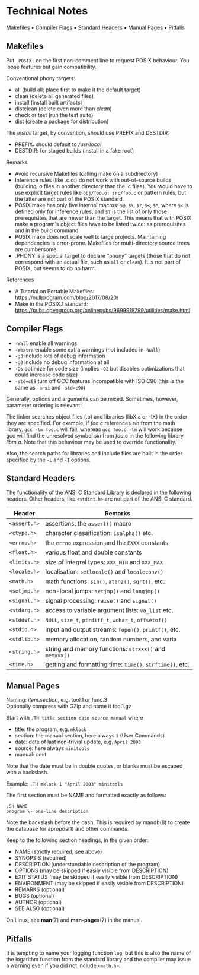 
# Technical Notes

[Makefiles](#makefiles) •
[Compiler Flags](#compiler-flags) •
[Standard Headers](#standard-headers) •
[Manual Pages](#manual-pages) •
[Pitfalls](#pitfalls)

## Makefiles

Put `.POSIX:` on the first non-comment line to request
POSIX behaviour. You loose features but gain compatibility.

Conventional phony targets:

- all (build all; place first to make it the default target)
- clean (delete all generated files)
- install (install built artifacts)
- distclean (delete even more than *clean*)
- check or test (run the test suite)
- dist (create a package for distribution)

The *install* target, by convention, should use PREFIX and DESTDIR:

- PREFIX: should default to */usr/local*
- DESTDIR: for staged builds (install in a fake root)

Remarks

- Avoid recursive Makefiles (calling make on a subdirectory)
- Inference rules (like .c.o:) do not work with out-of-source
  builds (building .o files in another directory than the .c
  files). You would have to use explicit target rules like
  `obj/foo.o: src/foo.c` or pattern rules, but the latter
  are not part of the POSIX standard.
- POSIX make has only five internal macros:
  `$@`, `$%`, `$?`, `$<`, `$*`, where `$<` is defined
  only for inference rules, and `$?` is the list of only
  those prerequisites that are newer than the target.
  This means that with POSIX make a program's object files
  have to be listed twice: as prerequisites and in the
  build command.
- POSIX make does not scale well to large projects.
  Maintaining dependencies is error-prone.
  Makefiles for multi-directory source trees are cumbersome.
- .PHONY is a special target to declare “phony” targets
  (those that do not correspond with an actual file, such
  as `all` or `clean`). It is not part of POSIX, but
  seems to do no harm.

References

- A Tutorial on Portable Makefiles:
  <https://nullprogram.com/blog/2017/08/20/>
- Make in the POSIX.1 standard:
  <https://pubs.opengroup.org/onlinepubs/9699919799/utilities/make.html>


## Compiler Flags

- `-Wall` enable all warnings
- `-Wextra` enable some extra warnings (not included in `-Wall`)
- `-g3` include lots of debug information
- `-g0` include no debug information at all
- `-Os` optimize for code size (implies `-O2` but
  disables optimizations that could increase code size)
- `-std=c89` turn off GCC features incompatible with ISO C90
  (this is the same as `-ansi` and `-std=c90`)

Generally, options and arguments can be mixed. Sometimes, however,
parameter ordering is relevant:

The linker searches object files (.o) and libraries (libX.a or -lX)
in the order they are specified. For example, if *foo.c* references
*sin* from the math library, `gcc -lm foo.c` will fail, whereas
`gcc foo.c -lm` will work because gcc will find the unresolved
symbol *sin* from *foo.c* in the following library *libm.a*.
Note that this behaviour may be used to override functionality.

Also, the search paths for libraries and include files are built
in the order specified by the `-L` and `-I` options.


## Standard Headers

The functionality of the ANSI C Standard Library is declared
in the following headers. Other headers, like `<stdint.h>`
are not part of the ANSI C standard.

|Header|Remarks|
|------|-------|
|`<assert.h>` | assertions: the `assert()` macro|
|`<ctype.h>`  | character classification: `isalpha()` etc.|
|`<errno.h>`  | the `errno` expression and the `EXXX` constants|
|`<float.h>`  | various float and double constants|
|`<limits.h>` | size of integral types: `XXX_MIN` and `XXX_MAX`|
|`<locale.h>` | localisation: `setlocale()` and `localeconv()`|
|`<math.h>`   | math functions: `sin()`, `atan2()`, `sqrt()`, etc.|
|`<setjmp.h>` | non-local jumps: `setjmp()` and `longjmp()`|
|`<signal.h>` | signal processing: `raise()` and `signal()`|
|`<stdarg.h>` | access to variable argument lists: `va_list` etc.|
|`<stddef.h>` | `NULL`, `size_t`, `ptrdiff_t`, `wchar_t`, `offsetof()`|
|`<stdio.h>`  | input and output streams: `fopen()`, `printf()`, etc.|
|`<stdlib.h>` | memory allocation, random numbers, and varia|
|`<string.h>` | string and memory functions: `strxxx()` and `memxxx()`|
|`<time.h>`   | getting and formatting time: `time()`, `strftime()`, etc.|


## Manual Pages

Naming: *item*.*section*, e.g. tool.1 or func.3  
Optionally compress with GZip and name it foo.1.gz

Start with `.TH title section date source manual` where

- title: the program, e.g. `mklock`
- section: the manual section, here always `1` (User Commands)
- date: date of last non-trivial update, e.g. `April 2003`
- source: here always `minitools`
- manual: omit

Note that the date must be in double quotes, or blanks must be
escaped with a backslash.

Example: `.TH mklock 1 "April 2003" minitools`

The first section must be NAME and formatted exactly as follows:

```troff
.SH NAME
program \- one-line description
```

Note the backslash before the dash. This is required by mandb(8)
to create the database for apropos(1) and other commands.

Keep to the following section headings, in the given order:

- NAME (strictly required, see above)
- SYNOPSIS (required)
- DESCRIPTION (understandable description of the program)
- OPTIONS (may be skipped if easily visible from DESCRIPTION)
- EXIT STATUS (may be skipped if easily visible from DESCRIPTION)
- ENVIRONMENT (may be skipped if easily visible from DESCRIPTION)
- REMARKS (optional)
- BUGS (optional)
- AUTHOR (optional)
- SEE ALSO (optional)

On Linux, see **man**(7) and **man-pages**(7) in the manual.


## Pitfalls

It is tempting to name your logging function `log`, but this is
also the name of the logarithm function from the standard library
and the compiler may issue a warning even if you did not include
`<math.h>`.
